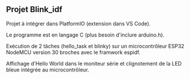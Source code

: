 ## Projet Blink_idf

Projet à intégrer dans PlatformIO (extension dans VS Code).

Le programme est en langage C (plus besoin d'inclure arduino.h).

Exécution de 2 tâches (hello_task et blinky) sur un microcontrôleur ESP32 NodeMCU version 30 broches avec le framwork espidf.

Affichage d'Hello World dans le moniteur série et clignotement de la LED bleue intégrée au microcontrôleur.
